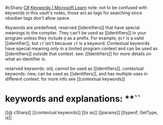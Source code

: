 #cSharp 
[C# Keywords | Microsoft Learn](https://learn.microsoft.com/en-us/dotnet/csharp/language-reference/keywords/)
note: not to be confused with keywords in this vault's notes, those act as tags for searching since obsidian tags don't allow space.

Keywords are predefined, reserved [[identifiers]] that have special meanings to the compiler. They can't be used as [[identifiers]] in your program unless they include `@` as a prefix. For example, `@if` is a valid [[identifier]], but `if` isn't because `if` is a keyword. Contextual keywords have special meaning only in a limited program context and can be used as [[identifiers]] outside that context.
see: [[Identifiers]]  for more details on what an identifier is.

reserved keywords: old, cannot be used as [[identifiers]].
contextual keywords: new, can be used as [[identifiers]], and has multiple uses in different context. for more info see [[contextual keywords]]
# keywords and explanations: **``
[[@ cSharp]]
[[contextual keywords]]
[[is as]]
[[params]]
[[typeof, GetType, is]]

